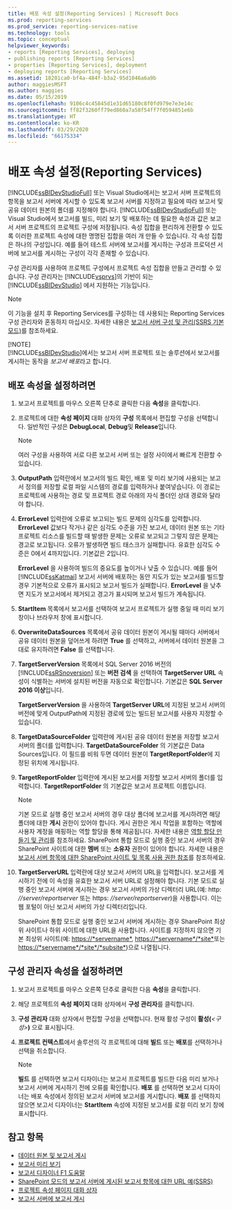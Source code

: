 ```yaml
---
title: 배포 속성 설정(Reporting Services) | Microsoft Docs
ms.prod: reporting-services
ms.prod_service: reporting-services-native
ms.technology: tools
ms.topic: conceptual
helpviewer_keywords:
- reports [Reporting Services], deploying
- publishing reports [Reporting Services]
- properties [Reporting Services], deployment
- deploying reports [Reporting Services]
ms.assetid: 18201ca0-bf4a-484f-b3a2-95d1046a6a9b
author: maggiesMSFT
ms.author: maggies
ms.date: 05/15/2019
ms.openlocfilehash: 9106c4c45845d1e31d65180c8f0fd979e7e3e14c
ms.sourcegitcommit: ff82f3260ff79ed860a7a58f54ff7f0594851e6b
ms.translationtype: HT
ms.contentlocale: ko-KR
ms.lasthandoff: 03/29/2020
ms.locfileid: "66175334"
---
```

# <a name="set-deployment-properties-reporting-services"></a>배포 속성 설정(Reporting Services)

  [!INCLUDE[ssBIDevStudioFull](../../includes/ssbidevstudiofull-md.md)] 또는 Visual Studio에서는 보고서 서버 프로젝트의 항목을 보고서 서버에 게시할 수 있도록 보고서 서버를 지정하고 필요에 따라 보고서 및 공유 데이터 원본의 폴더를 지정해야 합니다. [!INCLUDE[ssBIDevStudioFull](../../includes/ssbidevstudiofull-md.md)] 또는 Visual Studio에서 보고서를 빌드, 미리 보기 및 배포하는 데 필요한 속성과 값은 보고서 서버 프로젝트의 프로젝트 구성에 저장됩니다. 속성 집합을 편리하게 전환할 수 있도록 이러한 프로젝트 속성에 대한 명명된 집합을 여러 개 만들 수 있습니다. 각 속성 집합은 하나의 구성입니다. 예를 들어 테스트 서버에 보고서를 게시하는 구성과 프로덕션 서버에 보고서를 게시하는 구성이 각각 존재할 수 있습니다.  
  
 구성 관리자를 사용하여 프로젝트 구성에서 프로젝트 속성 집합을 만들고 관리할 수 있습니다. 구성 관리자는 [!INCLUDE[vsprvs](../../includes/vsprvs-md.md)]의 기반이 되는 [!INCLUDE[ssBIDevStudio](../../includes/ssbidevstudio-md.md)] 에서 지원하는 기능입니다.  
  
> [!NOTE]  
> 이 기능을 설치 후 Reporting Services를 구성하는 데 사용되는 Reporting Services 구성 관리자와 혼동하지 마십시오. 자세한 내용은 [보고서 서버 구성 및 관리&#40;SSRS 기본 모드&#41;](../../reporting-services/report-server/configure-and-administer-a-report-server-ssrs-native-mode.md)를 참조하세요.  
>
> [!NOTE]  
> [!INCLUDE[ssBIDevStudio](../../includes/ssbidevstudio-md.md)]에서는 보고서 서버 프로젝트 또는 솔루션에서 보고서를 게시하는 동작을 *보고서 배포*라고 합니다.  
  
## <a name="to-set-deployment-properties"></a>배포 속성을 설정하려면
  
1. 보고서 프로젝트를 마우스 오른쪽 단추로 클릭한 다음 **속성**을 클릭합니다.  
  
2. 프로젝트에 대한 **속성 페이지** 대화 상자의 **구성** 목록에서 편집할 구성을 선택합니다. 일반적인 구성은 **DebugLocal**, **Debug**및 **Release**입니다.  
  
    > [!NOTE]  
    > 여러 구성을 사용하여 서로 다른 보고서 서버 또는 설정 사이에서 빠르게 전환할 수 있습니다.  
  
3. **OutputPath**  입력란에서 보고서의 빌드 확인, 배포 및 미리 보기에 사용되는 보고서 정의를 저장할 로컬 파일 시스템의 경로를 입력하거나 붙여넣습니다. 이 경로는 프로젝트에 사용하는 경로 및 프로젝트 경로 아래의 자식 폴더인 상대 경로와 달라야 합니다.  
  
4. **ErrorLevel**  입력란에 오류로 보고되는 빌드 문제의 심각도를 입력합니다. **ErrorLevel**  값보다 작거나 같은 심각도 수준을 가진 보고서, 데이터 원본 또는 기타 프로젝트 리소스를 빌드할 때 발생한 문제는 오류로 보고되고 그렇지 않은 문제는 경고로 보고됩니다. 오류가 발생하면 빌드 태스크가 실패합니다. 유효한 심각도 수준은 0에서 4까지입니다. 기본값은 2입니다.  
  
     **ErrorLevel** 을 사용하여 빌드의 중요도를 높이거나 낮출 수 있습니다. 예를 들어 [!INCLUDE[ssKatmai](../../includes/sskatmai-md.md)] 보고서 서버에 배포하는 동안 지도가 있는 보고서를 빌드할 경우 기본적으로 오류가 표시되고 보고서 빌드가 실패합니다. **ErrorLevel** 을 낮추면 지도가 보고서에서 제거되고 경고가 표시되며 보고서 빌드가 계속됩니다.  
  
5. **StartItem**  목록에서 보고서를 선택하여 보고서 프로젝트가 실행 중일 때 미리 보기 창이나 브라우저 창에 표시합니다.  
  
6. **OverwriteDataSources** 목록에서 공유 데이터 원본이 게시될 때마다 서버에서 공유 데이터 원본을 덮어쓰게 하려면 **True** 를 선택하고, 서버에서 데이터 원본을 그대로 유지하려면 **False** 를 선택합니다.  
  
7. **TargetServerVersion** 목록에서 SQL Server 2016 버전의 [!INCLUDE[ssRSnoversion](../../includes/ssrsnoversion-md.md)] 또는 **버전 검색** 을 선택하여 **TargetServer URL** 속성이 식별하는 서버에 설치된 버전을 자동으로 확인합니다. 기본값은 **SQL Server 2016 이상**입니다.  
  
     **TargetServerVersion** 을 사용하여 **TargetServer URL**에 지정된 보고서 서버의 버전에 맞게 OutputPath에 지정된 경로에 있는 빌드된 보고서를 사용자 지정할 수 있습니다.  
  
8. **TargetDataSourceFolder** 입력란에 게시된 공유 데이터 원본을 저장할 보고서 서버의 폴더를 입력합니다. **TargetDataSourceFolder** 의 기본값은 Data Sources입니다. 이 필드를 비워 두면 데이터 원본이 **TargetReportFolder**에 지정된 위치에 게시됩니다.  
  
9. **TargetReportFolder** 입력란에 게시된 보고서를 저장할 보고서 서버의 폴더를 입력합니다. **TargetReportFolder**  의 기본값은 보고서 프로젝트 이름입니다.  
  
    > [!NOTE]  
    > 기본 모드로 실행 중인 보고서 서버의 경우 대상 폴더에 보고서를 게시하려면 해당 폴더에 대한 **게시** 권한이 있어야 합니다. 게시 권한은 게시 작업을 포함하는 역할에 사용자 계정을 매핑하는 역할 할당을 통해 제공됩니다. 자세한 내용은 [역할 할당 만들기 및 관리](../../reporting-services/security/create-and-manage-role-assignments.md)를 참조하세요. SharePoint 통합 모드로 실행 중인 보고서 서버의 경우 SharePoint 사이트에 대한 **멤버** 또는 **소유자** 권한이 있어야 합니다. 자세한 내용은 [보고서 서버 항목에 대한 SharePoint 사이트 및 목록 사용 권한 참조](../../reporting-services/security/sharepoint-site-and-list-permission-reference-for-report-server-items.md)를 참조하세요.  
  
10. **TargetServerURL** 입력란에 대상 보고서 서버의 URL을 입력합니다. 보고서를 게시하기 전에 이 속성을 유효한 보고서 서버 URL로 설정해야 합니다. 기본 모드로 실행 중인 보고서 서버에 게시하는 경우 보고서 서버의 가상 디렉터리 URL(예: http: *//server/reportserver* 또는 https: *//server/reportserver*)을 사용합니다. 이는 웹 포털이 아닌 보고서 서버의 가상 디렉터리입니다.  
  
     SharePoint 통합 모드로 실행 중인 보고서 서버에 게시하는 경우 SharePoint 최상위 사이트나 하위 사이트에 대한 URL을 사용합니다. 사이트를 지정하지 않으면 기본 최상위 사이트(예: <https://*servername*>, <https://*servername*/*site*>또는 <https://*servername*/*site*/*subsite*>)으로 나열됩니다.  
  
## <a name="to-set-configuration-manager-properties"></a>구성 관리자 속성을 설정하려면  
  
1. 보고서 프로젝트를 마우스 오른쪽 단추로 클릭한 다음 **속성**을 클릭합니다.  
  
2. 해당 프로젝트의 **속성 페이지** 대화 상자에서 **구성 관리자**를 클릭합니다.  
  
3. **구성 관리자** 대화 상자에서 편집할 구성을 선택합니다. 현재 활성 구성이 **활성(***\<구성>***)** 으로 표시됩니다.  
  
4. **프로젝트 컨텍스트**에서 솔루션의 각 프로젝트에 대해 **빌드** 또는 **배포**를 선택하거나 선택을 취소합니다.  
  
    > [!NOTE]  
    > **빌드** 를 선택하면 보고서 디자이너는 보고서 프로젝트를 빌드한 다음 미리 보거나 보고서 서버에 게시하기 전에 오류를 확인합니다. **배포** 를 선택하면 보고서 디자이너는 배포 속성에서 정의된 보고서 서버에 보고서를 게시합니다. **배포** 를 선택하지 않으면 보고서 디자이너는 **StartItem** 속성에 지정된 보고서를 로컬 미리 보기 창에 표시합니다.  
  
## <a name="see-also"></a>참고 항목  

- [데이터 원본 및 보고서 게시](../../reporting-services/reports/publishing-data-sources-and-reports.md)
- [보고서 미리 보기](../../reporting-services/reports/previewing-reports.md)
- [보고서 디자이너 F1 도움말](../../reporting-services/tools/report-designer-f1-help.md)
- [SharePoint 모드의 보고서 서버에 게시된 보고서 항목에 대한 URL 예&#40;SSRS&#41;](../../reporting-services/tools/url-examples-for-items-on-a-report-server-sharepoint-mode.md)
- [프로젝트 속성 페이지 대화 상자](../../reporting-services/tools/project-property-pages-dialog-box.md)
- [보고서 서버에 보고서 게시](../../reporting-services/reports/publishing-reports-to-a-report-server.md)
